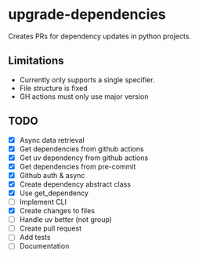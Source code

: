 # upgrade-dependencies

Creates PRs for dependency updates in python projects.

## Limitations

- Currently only supports a single specifier.
- File structure is fixed
- GH actions must only use major version

## TODO

- [x] Async data retrieval
- [x] Get dependencies from github actions
- [x] Get uv dependency from github actions
- [x] Get dependencies from pre-commit
- [x] Github auth & async
- [x] Create dependency abstract class
- [x] Use get_dependency
- [ ] Implement CLI
- [x] Create changes to files
- [ ] Handle uv better (not group)
- [ ] Create pull request
- [ ] Add tests
- [ ] Documentation
